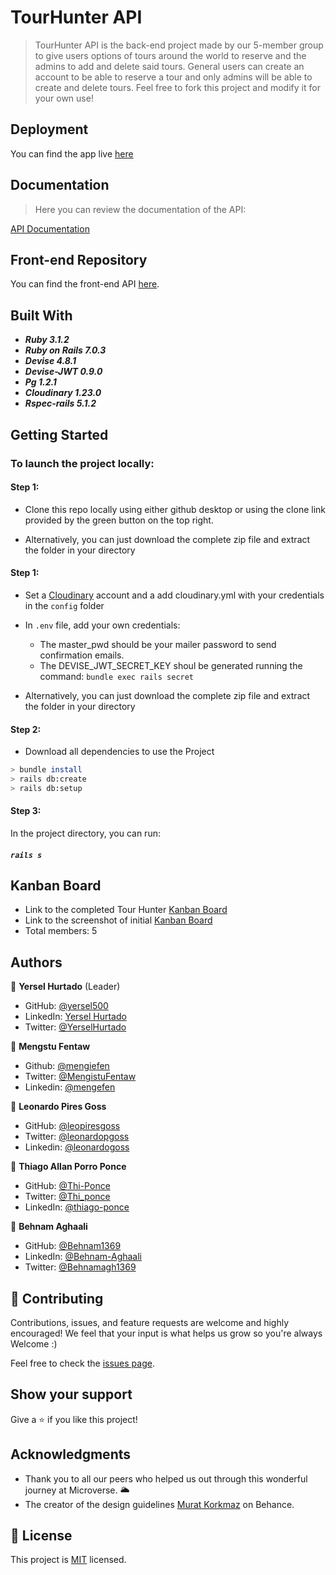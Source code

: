 # TourHunter API

> TourHunter API is the back-end project made by our 5-member group to give users options of tours around the world to reserve and the admins to add and delete said tours. General users can create an account to be able to reserve a tour and only admins will be able to create and delete tours. Feel free to fork this project and modify it for your own use!

## Deployment

You can find the app live [here](https://tourhunterapp.herokuapp.com
)

## Documentation

> Here you can review the documentation of the API:

[API Documentation](https://tourhunterapi.herokuapp.com/api-docs/index.html)

## Front-end Repository

You can find the front-end API [here](https://github.com/yersel500/tour-hunter).

## Built With

- _**Ruby 3.1.2**_
- _**Ruby on Rails  7.0.3**_
- _**Devise  4.8.1**_
- _**Devise-JWT 0.9.0**_
- _**Pg 1.2.1**_
- _**Cloudinary 1.23.0**_
- _**Rspec-rails 5.1.2**_

## Getting Started

### To launch the project locally:

#### Step 1:

- Clone this repo locally using either github desktop or using the clone link provided by the green button on the top right.

- Alternatively, you can just download the complete zip file and extract the folder in your directory

#### Step 1:

- Set a [Cloudinary](https://cloudinary.com) account and a add cloudinary.yml with your credentials in the `config` folder
- In `.env` file, add your own credentials: 
    - The master_pwd should be your mailer password to send confirmation emails.
    - The DEVISE_JWT_SECRET_KEY shoul be generated running the command: `bundle exec rails secret`

- Alternatively, you can just download the complete zip file and extract the folder in your directory



#### Step 2:

- Download all dependencies to use the Project

```bash
> bundle install
> rails db:create
> rails db:setup
```

#### Step 3:

In the project directory, you can run:

##### `rails s`

## Kanban Board

 - Link to the completed Tour Hunter [Kanban Board](https://github.com/leopiresgoss/tour-hunter-api/projects/1)
 - Link to the screenshot of initial [Kanban Board](https://user-images.githubusercontent.com/61767582/177650437-7a253b77-9ad3-4bb5-bc7b-a66f8e67fede.png)
 - Total members: 5

## Authors

👤 **Yersel Hurtado** (Leader)

- GitHub: [@yersel500](https://github.com/yersel500/)
- LinkedIn: [Yersel Hurtado](https://www.linkedin.com/in/yersel-hurtado/)
- Twitter: [@YerselHurtado](https://twitter.com/YerselHurtado)

👤 **Mengstu Fentaw**

- Github: [@mengiefen](https://github.com/mengiefen)
- Twitter: [@MengistuFentaw](https://twitter.com/MengistuFentaw)
- Linkedin: [@mengefen](https://www.linkedin.com/in/mengefen/)

👤 **Leonardo Pires Goss**

- GitHub: [@leopiresgoss](https://github.com/leopiresgoss)
- Twitter: [@leonardopgoss](https://twitter.com/leonardopgoss)
- Linkedin: [@leonardogoss](https://www.linkedin.com/in/leonardogoss/)

👤 **Thiago Allan Porro Ponce**

- GitHub: [@Thi-Ponce](https://github.com/Thi-Ponce)
- Twitter: [@Thi_ponce](https://twitter.com/Thi_ponce)
- LinkedIn: [@thiago-ponce](https://linkedin.com/in/thiago-ponce)

👤 **Behnam Aghaali**

- GitHub: [@Behnam1369](https://github.com/Behnam1369)
- LinkedIn: [@Behnam-Aghaali](https://www.linkedin.com/in/behnam-aghaali)
- Twitter: [@Behnamagh1369](https://twitter.com/behnamagh1369)


## 🤝 Contributing

Contributions, issues, and feature requests are welcome and highly encouraged!
We feel that your input is what helps us grow so you're always Welcome :)

Feel free to check the [issues page](../../issues/).

## Show your support

Give a ⭐️ if you like this project!

## Acknowledgments

- Thank you to all our peers who helped us out through this wonderful journey at Microverse. 🌥️
- The creator of the design guidelines [Murat Korkmaz](https://www.behance.net/muratk) on Behance.

## 📝 License

This project is [MIT](https://github.com/leopiresgoss/tour-hunter) licensed.
